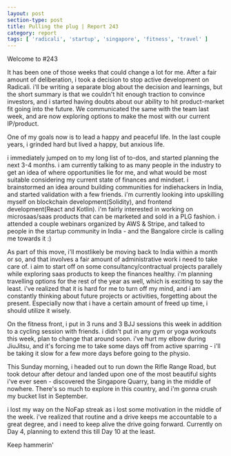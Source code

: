 ```yaml
---
layout: post
section-type: post
title: Pulling the plug | Report 243
category: report
tags: [ 'radicali', 'startup', 'singapore', 'fitness', 'travel' ]
---
```


Welcome to #243

It has been one of those weeks that could change a lot for me. After a fair amount of deliberation, i took a decision to stop active development on Radicali. i'll be writing a separate blog about the decision and learnings, but the short summary is that we couldn't hit enough traction to convince investors, and i started having doubts about our ability to hit product-market fit going into the future. We communicated the same with the team last week, and are now exploring options to make the most with our current IP/product.

One of my goals now is to lead a happy and peaceful life. In the last couple years, i grinded hard but lived a happy, but anxious life.

i immediately jumped on to my long list of to-dos, and started planning the next 3-4 months. i am currently talking to as many people in the industry to get an idea of where opportunities lie for me, and what would be most suitable considering my current state of finances and mindset. i brainstormed an idea around building communities for indiehackers in India, and started validation with a few friends. i'm currently looking into upskilling myself on blockchain development(Solidity), and frontend development(React and Kotlin). i'm fairly interested in working on microsaas/saas products that can be marketed and sold in a PLG fashion. i attended a couple webinars organized by AWS & Stripe, and talked to people in the startup community in India - and the Bangalore circle is calling me towards it :)

As part of this move, i'll mostlikely be moving back to India within a month or so, and that involves a fair amount of administrative work i need to take care of. i aim to start off on some consultancy/contractual projects parallely while exploring saas products to keep the finances healthy. i'm planning travelling options for the rest of the year as well, which is exciting to say the least. i've realized that it is hard for me to turn off my mind, and i am constantly thinking about future projects or activities, forgetting about the present. Especially now that i have a certain amount of freed up time, i should utilize it wisely.

On the fitness front, i put in 3 runs and 3 BJJ sessions this week in addition to a cycling session with friends. i didn't put in any gym or yoga workouts this week, plan to change that around soon. i've hurt my elbow during JiuJitsu, and it's forcing me to take some days off from active sparring - i'll be taking it slow for a few more days before going to the physio. 

This Sunday morning, i headed out to run down the Rifle Range Road, but took detour after detour and landed upon one of the most beautiful sights i've ever seen - discovered the Singapore Quarry, bang in the middle of nowhere. There's so much to explore in this country, and i'm gonna crush my bucket list in September.

i lost my way on the NoFap streak as i lost some motivation in the middle of the week. i've realized that routine and a drive keeps me accountable to a great degree, and i need to keep alive the drive going forward. Currently on Day 4, planning to extend this till Day 10 at the least.

Keep hammerin'
